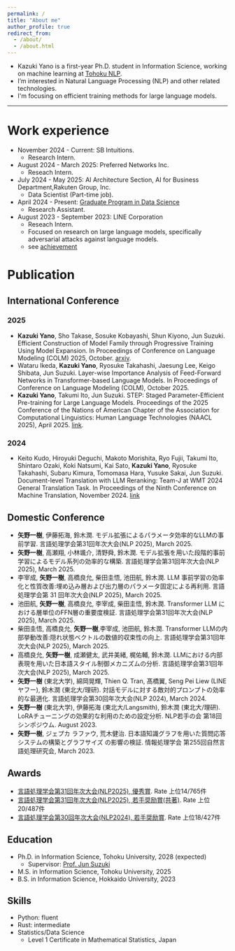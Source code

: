```yaml
---
permalink: /
title: "About me"
author_profile: true
redirect_from: 
  - /about/
  - /about.html
---
```

- Kazuki Yano is a first-year Ph.D. student in Information Science, working on machine learning at [Tohoku NLP](https://www.nlp.ecei.tohoku.ac.jp/).
- I’m interested in Natural Language Processing (NLP) and other related technologies.
- I'm focusing on efficient training methods for large
language models.

---

# Work experience
* November 2024 - Current: SB Intuitions.
  * Research Intern.
* August 2024 - March 2025: Preferred Networks Inc.
  * Reseach Intern.
* July 2024 - May 2025: AI Architecture Section, AI for Business Department,Rakuten Group, Inc.
  * Data Scientist (Part-time job).
* April 2024 - Present: [Graduate Program in Data Science](https://gp-ds.tohoku.ac.jp/en/index.html)
  * Research Assistant.
* August 2023 - September 2023: LINE Corporation
  * Reseach Intern.
  * Focused on research on large language models, specifically adversarial attacks against language models.
  * see [achievement](https://www.anlp.jp/proceedings/annual_meeting/2024/pdf_dir/P6-14.pdf)

# Publication
## International Conference
### 2025
- **Kazuki Yano**, Sho Takase, Sosuke Kobayashi, Shun Kiyono, Jun Suzuki. Efficient Construction of Model Family through Progressive Training Using Model Expansion. In Proceedings of Conference on Language Modeling (COLM) 2025, October. [arxiv](https://arxiv.org/abs/2504.00623).
- Wataru Ikeda, **Kazuki Yano**, Ryosuke Takahashi, Jaesung Lee, Keigo Shibata, Jun Suzuki. Layer-wise Importance Analysis of Feed-Forward Networks in Transformer-based Language Models. In Proceedings of Conference on Language Modeling (COLM), October 2025.
- **Kazuki Yano**, Takumi Ito, Jun Suzuki.  STEP: Staged Parameter-Efficient Pre-training for Large Language Models. Proceedings of the 2025 Conference of the Nations of American Chapter of the Association for Computational Linguistics: Human Language Technologies (NAACL 2025), April 2025. [link](https://aclanthology.org/2025.naacl-short.32/).
### 2024
- Keito Kudo, Hiroyuki Deguchi, Makoto Morishita, Ryo Fujii, Takumi Ito, Shintaro Ozaki, Koki Natsumi, Kai Sato, **Kazuki Yano**, Ryosuke Takahashi, Subaru Kimura, Tomomasa Hara, Yusuke Sakai, Jun Suzuki. Document-level Translation with LLM Reranking: Team-J at WMT 2024 General Translation Task. In Proceedings of the Ninth Conference on Machine Translation, November 2024. [link](https://aclanthology.org/2024.wmt-1.14/)

## Domestic Conference
- **矢野一樹**, 伊藤拓海, 鈴木潤. モデル拡張によるパラメータ効率的なLLMの事前学習. 言語処理学会第31回年次大会(NLP 2025), March 2025.
- **矢野一樹**, 高瀬翔, 小林颯介, 清野舜, 鈴木潤. モデル拡張を用いた段階的事前学習によるモデル系列の効率的な構築. 言語処理学会第31回年次大会(NLP 2025), March 2025.
- 李宰成, **矢野一樹**, 高橋良允, 柴田圭悟, 池田航, 鈴木潤. LLM 事前学習の効率化と性質改善:埋め込み層および出力層のパラメータ固定による再利用. 言語処理学会第 31 回年次大会(NLP 2025), March 2025.
- 池田航, **矢野一樹**, 高橋良允, 李宰成, 柴田圭悟, 鈴木潤. Transformer LLM における層単位のFFN層の重要度検証. 言語処理学会第31回年次大会(NLP 2025), March 2025.
- 柴田圭悟, 高橋良允, **矢野一樹**,李宰成, 池田航, 鈴木潤. Transformer LLMの内部挙動改善:隠れ状態ベクトルの数値的収束性の向上. 言語処理学会第31回年次大会(NLP 2025), March 2025.
- 高橋良允, **矢野一樹**, 成瀬健太, 武井美緒, 梶佑輔, 鈴木潤. LLMにおける内部表現を用いた日本語スタイル制御メカニズムの分析. 言語処理学会第31回年次大会(NLP 2025), March 2025.
- **矢野一樹** (東北大学), 綿岡晃輝, Thien Q. Tran, 髙橋翼, Seng Pei Liew (LINEヤフー), 鈴木潤 (東北大/理研). 対話モデルに対する敵対的プロンプトの効率的な最適化. 言語処理学会第30回年次大会(NLP 2024), March 2024.
- **矢野一樹** (東北大学), 伊藤拓海 (東北大/Langsmith), 鈴木潤 (東北大/理研). LoRAチューニングの効果的な利用のための設定分析. NLP若手の会 第18回シンポジウム. August 2023.
- **矢野一樹**, ジェプカ ラファウ, 荒木健治. 日本語知識グラフを用いた質問応答システムの構築とグラフサイズ
の影響の検証. 情報処理学会 第255回自然言語処理研究会, March 2023. 

## Awards
- [言語処理学会第31回年次大会(NLP2025), 優秀賞](https://arc.net/l/quote/kelkrwml). Rate 上位14/765件
- [言語処理学会第31回年次大会(NLP2025), 若手奨励賞(共著)](https://arc.net/l/quote/zmgklkby). Rate 上位20/487件
- [言語処理学会第30回年次大会(NLP2024), 若手奨励賞](https://www.anlp.jp/nlp2024/award.html#P6-14). Rate 上位18/427件

## Education
* Ph.D. in Information Science, Tohoku University, 2028 (expected)
  * Supervisor: [Prof. Jun Suzuki](https://www.fai.cds.tohoku.ac.jp/members/js/)
* M.S. in Information Science, Tohoku University, 2025
* B.S. in Information Science, Hokkaido University, 2023

## Skills
* Python: fluent
* Rust: intermediate
* Statistics/Data Science
  * Level 1 Certificate in Mathematical Statistics, Japan

